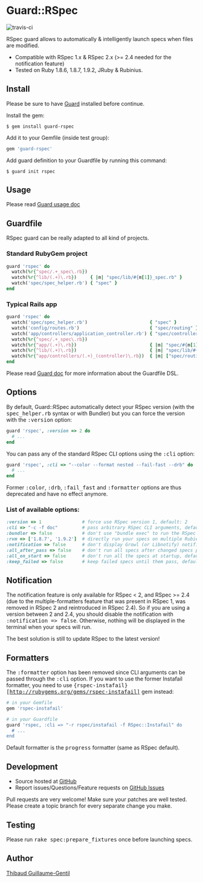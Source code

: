 Guard::RSpec
=============

![travis-ci](http://travis-ci.org/guard/guard-livereload.png)

RSpec guard allows to automatically & intelligently launch specs when files are modified.

* Compatible with RSpec 1.x & RSpec 2.x (>= 2.4 needed for the notification feature)
* Tested on Ruby 1.8.6, 1.8.7, 1.9.2, JRuby & Rubinius.

Install
-------

Please be sure to have [Guard](https://github.com/guard/guard) installed before continue.

Install the gem:

    $ gem install guard-rspec

Add it to your Gemfile (inside test group):

``` ruby
gem 'guard-rspec'
```

Add guard definition to your Guardfile by running this command:

    $ guard init rspec

Usage
-----

Please read [Guard usage doc](https://github.com/guard/guard#readme)

Guardfile
---------

RSpec guard can be really adapted to all kind of projects.

### Standard RubyGem project

``` ruby
guard 'rspec' do
  watch(%r{^spec/.+_spec\.rb})
  watch(%r{^lib/(.+)\.rb})     { |m| "spec/lib/#{m[1]}_spec.rb" }
  watch('spec/spec_helper.rb') { "spec" }
end
```

### Typical Rails app

``` ruby
guard 'rspec' do
  watch('spec/spec_helper.rb')                       { "spec" }
  watch('config/routes.rb')                          { "spec/routing" }
  watch('app/controllers/application_controller.rb') { "spec/controllers" }
  watch(%r{^spec/.+_spec\.rb})
  watch(%r{^app/(.+)\.rb})                           { |m| "spec/#{m[1]}_spec.rb" }
  watch(%r{^lib/(.+)\.rb})                           { |m| "spec/lib/#{m[1]}_spec.rb" }
  watch(%r{^app/controllers/(.+)_(controller)\.rb})  { |m| ["spec/routing/#{m[1]}_routing_spec.rb", "spec/#{m[2]}s/#{m[1]}_#{m[2]}_spec.rb", "spec/acceptance/#{m[1]}_spec.rb"] }
end
```

Please read [Guard doc](https://github.com/guard/guard#readme) for more information about the Guardfile DSL.

Options
-------

By default, Guard::RSpec automatically detect your RSpec version (with the <tt>spec_helper.rb</tt> syntax or with Bundler) but you can force the version with the <tt>:version</tt> option:

``` ruby
guard 'rspec', :version => 2 do
  # ...
end
```

You can pass any of the standard RSpec CLI options using the <tt>:cli</tt> option:

``` ruby
guard 'rspec', :cli => "--color --format nested --fail-fast --drb" do
  # ...
end
```

Former <tt>:color</tt>, <tt>:drb</tt>, <tt>:fail_fast</tt> and <tt>:formatter</tt> options are thus deprecated and have no effect anymore.

### List of available options:

``` ruby
:version => 1               # force use RSpec version 1, default: 2
:cli => "-c -f doc"         # pass arbitrary RSpec CLI arguments, default: "-f progress"
:bundler => false           # don't use "bundle exec" to run the RSpec command, default: true
:rvm => ['1.8.7', '1.9.2']  # directly run your specs on multiple Rubies, default: nil
:notification => false      # don't display Growl (or Libnotify) notification after the specs are done running, default: true
:all_after_pass => false    # don't run all specs after changed specs pass, default: true
:all_on_start => false      # don't run all the specs at startup, default: true
:keep_failed => false       # keep failed specs until them pass, default: true
```

Notification
------------

The notification feature is only available for RSpec < 2, and RSpec >= 2.4 (due to the multiple-formatters feature that was present in RSpec 1, was removed in RSpec 2 and reintroduced in RSpec 2.4). So if you are using a version between 2 and 2.4, you should disable the notification with <tt>:notification => false</tt>. Otherwise, nothing will be displayed in the terminal when your specs will run.

The best solution is still to update RSpec to the latest version!

Formatters
----------

The <tt>:formatter</tt> option has been removed since CLI arguments can be passed through the <tt>:cli</tt> option. If you want to use the former Instafail formatter, you need to use <tt>{rspec-instafail}[http://rubygems.org/gems/rspec-instafail]</tt> gem instead:

``` ruby
# in your Gemfile
gem 'rspec-instafail'

# in your Guardfile
guard 'rspec, :cli => "-r rspec/instafail -f RSpec::Instafail" do
  # ...
end
```

Default formatter is the <tt>progress</tt> formatter (same as RSpec default).

Development
-----------

* Source hosted at [GitHub](https://github.com/guard/guard-rspec)
* Report issues/Questions/Feature requests on [GitHub Issues](https://github.com/guard/guard-rspec/issues)

Pull requests are very welcome! Make sure your patches are well tested. Please create a topic branch for every separate change
you make.

Testing
-------

Please run <tt>rake spec:prepare_fixtures</tt> once before launching specs.

Author
------

[Thibaud Guillaume-Gentil](https://github.com/thibaudgg)
